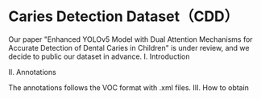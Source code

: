 # Caries Detection Dataset（CDD）
Our paper "Enhanced YOLOv5 Model with Dual Attention Mechanisms for Accurate Detection of Dental Caries in Children" is under review, and we decide to public our dataset in advance. 
I. Introduction




II. Annotations


The annotations follows the VOC format with .xml files.
III. How to obtain
